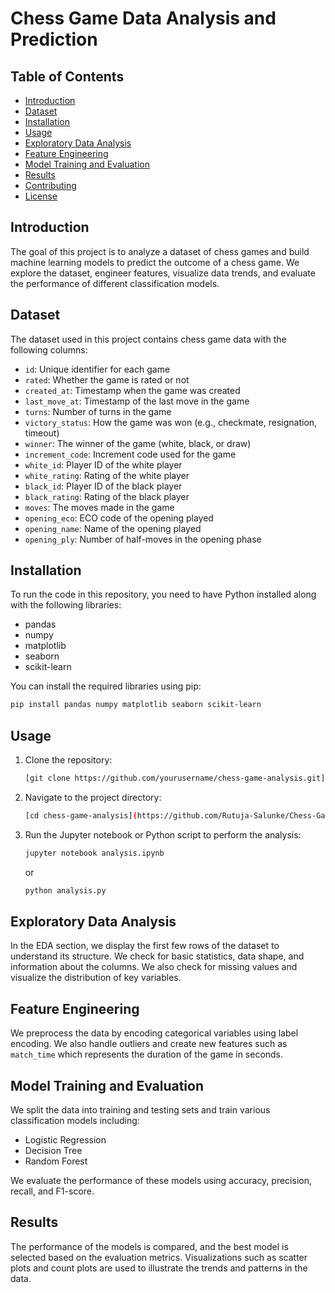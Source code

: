 # Chess Game Data Analysis and Prediction

## Table of Contents
- [Introduction](#introduction)
- [Dataset](#dataset)
- [Installation](#installation)
- [Usage](#usage)
- [Exploratory Data Analysis](#exploratory-data-analysis)
- [Feature Engineering](#feature-engineering)
- [Model Training and Evaluation](#model-training-and-evaluation)
- [Results](#results)
- [Contributing](#contributing)
- [License](#license)

## Introduction
The goal of this project is to analyze a dataset of chess games and build machine learning models to predict the outcome of a chess game. We explore the dataset, engineer features, visualize data trends, and evaluate the performance of different classification models.

## Dataset
The dataset used in this project contains chess game data with the following columns:
- `id`: Unique identifier for each game
- `rated`: Whether the game is rated or not
- `created_at`: Timestamp when the game was created
- `last_move_at`: Timestamp of the last move in the game
- `turns`: Number of turns in the game
- `victory_status`: How the game was won (e.g., checkmate, resignation, timeout)
- `winner`: The winner of the game (white, black, or draw)
- `increment_code`: Increment code used for the game
- `white_id`: Player ID of the white player
- `white_rating`: Rating of the white player
- `black_id`: Player ID of the black player
- `black_rating`: Rating of the black player
- `moves`: The moves made in the game
- `opening_eco`: ECO code of the opening played
- `opening_name`: Name of the opening played
- `opening_ply`: Number of half-moves in the opening phase

## Installation
To run the code in this repository, you need to have Python installed along with the following libraries:
- pandas
- numpy
- matplotlib
- seaborn
- scikit-learn

You can install the required libraries using pip:
```bash
pip install pandas numpy matplotlib seaborn scikit-learn
```

## Usage
1. Clone the repository:
   ```bash
   [git clone https://github.com/yourusername/chess-game-analysis.git](https://github.com/Rutuja-Salunke/Chess-Game-Data-Analysis-and-Prediction)
   ```
2. Navigate to the project directory:
   ```bash
   [cd chess-game-analysis](https://github.com/Rutuja-Salunke/Chess-Game-Data-Analysis-and-Prediction)
   ```
3. Run the Jupyter notebook or Python script to perform the analysis:
   ```bash
   jupyter notebook analysis.ipynb
   ```
   or
   ```bash
   python analysis.py
   ```

## Exploratory Data Analysis
In the EDA section, we display the first few rows of the dataset to understand its structure. We check for basic statistics, data shape, and information about the columns. We also check for missing values and visualize the distribution of key variables.

## Feature Engineering
We preprocess the data by encoding categorical variables using label encoding. We also handle outliers and create new features such as `match_time` which represents the duration of the game in seconds.

## Model Training and Evaluation
We split the data into training and testing sets and train various classification models including:
- Logistic Regression
- Decision Tree
- Random Forest

We evaluate the performance of these models using accuracy, precision, recall, and F1-score.

## Results
The performance of the models is compared, and the best model is selected based on the evaluation metrics. Visualizations such as scatter plots and count plots are used to illustrate the trends and patterns in the data.


